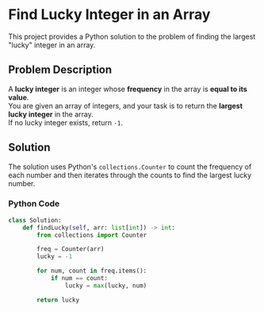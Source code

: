 # Find Lucky Integer in an Array

This project provides a Python solution to the problem of finding the largest "lucky" integer in an array.

## Problem Description

A **lucky integer** is an integer whose **frequency** in the array is **equal to its value**.  
You are given an array of integers, and your task is to return the **largest lucky integer** in the array.  
If no lucky integer exists, return `-1`.

## Solution

The solution uses Python's `collections.Counter` to count the frequency of each number and then iterates through the counts to find the largest lucky number.

### Python Code

```python
class Solution:
    def findLucky(self, arr: list[int]) -> int:
        from collections import Counter

        freq = Counter(arr)
        lucky = -1

        for num, count in freq.items():
            if num == count:
                lucky = max(lucky, num)

        return lucky

